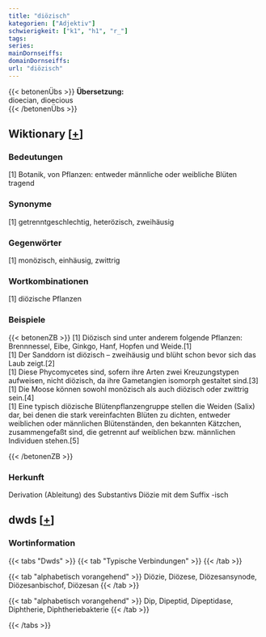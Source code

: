 ```yaml
---
title: "diözisch"
kategorien: ["Adjektiv"]
schwierigkeit: ["k1", "h1", "r_"]
tags:
series:
mainDornseiffs:
domainDornseiffs:
url: "diözisch"
---
```


{{< betonenÜbs >}}
**Übersetzung:**  
dioecian, dioecious  
{{< /betonenÜbs >}}

## Wiktionary [[+](https://de.wiktionary.org/wiki/diözisch)]

### Bedeutungen
[1] Botanik, von Pflanzen: entweder männliche oder weibliche Blüten tragend  

### Synonyme
[1] getrenntgeschlechtig, heterözisch, zweihäusig  

### Gegenwörter
[1] monözisch, einhäusig, zwittrig  

### Wortkombinationen
[1] diözische Pflanzen  

### Beispiele
{{< betonenZB >}}
[1] Diözisch sind unter anderem folgende Pflanzen: Brennnessel, Eibe, Ginkgo, Hanf, Hopfen und Weide.[1]  
[1] Der Sanddorn ist diözisch – zweihäusig und blüht schon bevor sich das Laub zeigt.[2]  
[1] Diese Phycomycetes sind, sofern ihre Arten zwei Kreuzungstypen aufweisen, nicht diözisch, da ihre Gametangien isomorph gestaltet sind.[3]  
[1] Die Moose können sowohl monözisch als auch diözisch oder zwittrig sein.[4]  
[1] Eine typisch diözische Blütenpflanzengruppe stellen die Weiden (Salix) dar, bei denen die stark vereinfachten Blüten zu dichten, entweder weiblichen oder männlichen Blütenständen, den bekannten Kätzchen, zusammengefaßt sind, die getrennt auf weiblichen bzw. männlichen Individuen stehen.[5]  

{{< /betonenZB >}}
### Herkunft
Derivation (Ableitung) des Substantivs Diözie mit dem Suffix -isch  



## dwds [[+](https://www.dwds.de/wb/diözisch)]

### Wortinformation
{{< tabs "Dwds" >}}
{{< tab "Typische Verbindungen" >}}
{{< /tab >}}

{{< tab "alphabetisch vorangehend" >}}
Diözie, Diözese, Diözesansynode, Diözesanbischof, Diözesan
{{< /tab >}}

{{< tab "alphabetisch vorangehend" >}}
Dip, Dipeptid, Dipeptidase, Diphtherie, Diphtheriebakterie
{{< /tab >}}

{{< /tabs >}}

